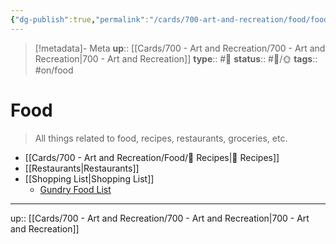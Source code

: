 ```yaml
---
{"dg-publish":true,"permalink":"/cards/700-art-and-recreation/food/food/","title":"Food"}
---
```


> [!metadata]- Meta
> **up**:: [[Cards/700 - Art and Recreation/700 - Art and Recreation\|700 - Art and Recreation]]
> **type**:: #📝 
> **status**:: #📝/🌞
> **tags**::  #on/food


# Food

> All things related to food, recipes, restaurants, groceries, etc.

- [[Cards/700 - Art and Recreation/Food/🍱 Recipes\|🍱 Recipes]]
- [[Restaurants\|Restaurants]]
- [[Shopping List\|Shopping List]]
	- [Gundry Food List](https://gundrymd.com/dr-gundry-diet-food-list/)

---
up:: [[Cards/700 - Art and Recreation/700 - Art and Recreation\|700 - Art and Recreation]]

